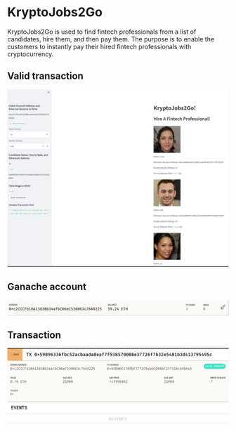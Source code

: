 # KryptoJobs2Go

KryptoJobs2Go is used to find fintech professionals from a list of candidates, hire them, and then pay them. 
The purpose is to enable the customers to instantly pay their hired fintech professionals with cryptocurrency.

## Valid transaction
![image](validated_transaction.png)

## Ganache account
![image](ganache_account.png)

## Transaction
![image](transaction.png)
